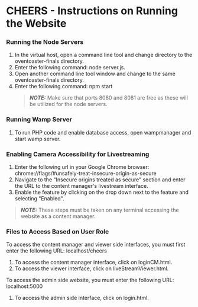 # CHEERS - Instructions on Running the Website

### Running the Node Servers

1. In the virtual host, open a command line tool and change directory to the oventoaster-finals directory.
2. Enter the following command: node server.js.
3. Open another command line tool window and change to the same oventoaster-finals directory.
4. Enter the following command: npm start
   > **_NOTE:_** Make sure that ports 8080 and 8081 are free as these will be utilized for the node servers.

### Running Wamp Server

1. To run PHP code and enable database access, open wampmanager and start wamp server.

### Enabling Camera Accessibility for Livestreaming

1. Enter the following url in your Google Chrome browser: chrome://flags/#unsafely-treat-insecure-origin-as-secure
2. Navigate to the "Insecure origins treated as secure" section and enter the URL to the content manager's livestream interface.
3. Enable the feature by clicking on the drop down next to the feature and selecting "Enabled".

> **_NOTE:_** These steps must be taken on any terminal accessing the website as a content manager.

### Files to Access Based on User Role

To access the content manager and viewer side interfaces, you must first enter the following URL: localhost/cheers

1. To access the content manager interface, click on loginCM.html.
2. To access the viewer interface, click on liveStreamViewer.html.

To access the admin side website, you must enter the following URL: localhost:5000

1. To access the admin side interface, click on login.html.
